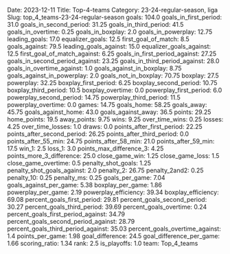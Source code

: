 Date: 2023-12-11
Title: Top-4-teams
Category: 23-24-regular-season, liga
Slug: top_4_teams-23-24-regular-season
goals: 104.0
goals_in_first_period: 31.0
goals_in_second_period: 31.25
goals_in_third_period: 41.5
goals_in_overtime: 0.25
goals_in_boxplay: 2.0
goals_in_powerplay: 12.75
leading_goals: 17.0
equalizer_goals: 12.5
first_goal_of_match: 8.5
goals_against: 79.5
leading_goals_against: 15.0
equalizer_goals_against: 12.5
first_goal_of_match_against: 6.25
goals_in_first_period_against: 27.25
goals_in_second_period_against: 23.25
goals_in_third_period_against: 28.0
goals_in_overtime_against: 1.0
goals_against_in_boxplay: 8.75
goals_against_in_powerplay: 2.0
goals_not_in_boxplay: 70.75
boxplay: 27.5
powerplay: 32.25
boxplay_first_period: 6.25
boxplay_second_period: 10.75
boxplay_third_period: 10.5
boxplay_overtime: 0.0
powerplay_first_period: 6.0
powerplay_second_period: 14.75
powerplay_third_period: 11.5
powerplay_overtime: 0.0
games: 14.75
goals_home: 58.25
goals_away: 45.75
goals_against_home: 43.0
goals_against_away: 36.5
points: 29.25
home_points: 19.5
away_points: 9.75
wins: 9.25
over_time_wins: 0.25
losses: 4.25
over_time_losses: 1.0
draws: 0.0
points_after_first_period: 22.25
points_after_second_period: 26.25
points_after_third_period: 0.0
points_after_55_min: 24.75
points_after_58_min: 21.0
points_after_59_min: 17.5
win_1: 2.5
loss_1: 3.0
points_max_difference_3: 4.25
points_more_3_difference: 25.0
close_game_win: 1.25
close_game_loss: 1.5
close_game_overtime: 0.5
penalty_shot_goals: 1.25
penalty_shot_goals_against: 2.0
penalty_2: 26.75
penalty_2and2: 0.25
penalty_10: 0.25
penalty_ms: 0.25
goals_per_game: 7.04
goals_against_per_game: 5.38
boxplay_per_game: 1.86
powerplay_per_game: 2.19
powerplay_efficiency: 39.34
boxplay_efficiency: 69.08
percent_goals_first_period: 29.81
percent_goals_second_period: 30.27
percent_goals_third_period: 39.69
percent_goals_overtime: 0.24
percent_goals_first_period_against: 34.79
percent_goals_second_period_against: 28.79
percent_goals_third_period_against: 35.03
percent_goals_overtime_against: 1.4
points_per_game: 1.98
goal_difference: 24.5
goal_difference_per_game: 1.66
scoring_ratio: 1.34
rank: 2.5
is_playoffs: 1.0
team: Top_4_teams
